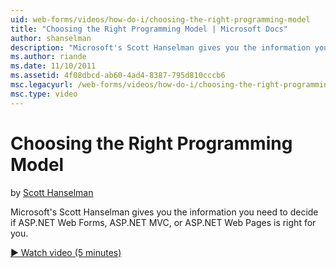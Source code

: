 ```yaml
---
uid: web-forms/videos/how-do-i/choosing-the-right-programming-model
title: "Choosing the Right Programming Model | Microsoft Docs"
author: shanselman
description: "Microsoft's Scott Hanselman gives you the information you need to decide if ASP.NET Web Forms, ASP.NET MVC, or ASP.NET Web Pages is right for you."
ms.author: riande
ms.date: 11/10/2011
ms.assetid: 4f08dbcd-ab60-4ad4-8387-795d810cccb6
msc.legacyurl: /web-forms/videos/how-do-i/choosing-the-right-programming-model
msc.type: video
---
```

Choosing the Right Programming Model
====================
by [Scott Hanselman](https://github.com/shanselman)

Microsoft's Scott Hanselman gives you the information you need to decide if ASP.NET Web Forms, ASP.NET MVC, or ASP.NET Web Pages is right for you.

[&#9654; Watch video (5 minutes)](https://channel9.msdn.com/Blogs/ASP-NET-Site-Videos/choosing-the-right-programming-model)

